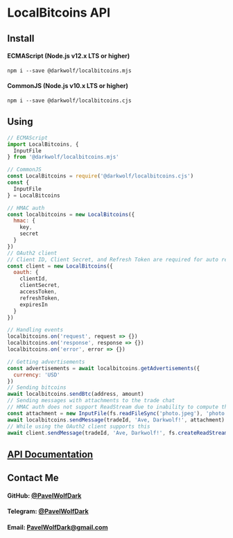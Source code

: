 # LocalBitcoins API
## Install
#### ECMAScript (Node.js v12.x LTS or higher)
`npm i --save @darkwolf/localbitcoins.mjs`
#### CommonJS (Node.js v10.x LTS or higher)
`npm i --save @darkwolf/localbitcoins.cjs`
## Using
```javascript
// ECMAScript
import LocalBitcoins, {
  InputFile
} from '@darkwolf/localbitcoins.mjs'

// CommonJS
const LocalBitcoins = require('@darkwolf/localbitcoins.cjs')
const {
  InputFile
} = LocalBitcoins

// HMAC auth
const localbitcoins = new LocalBitcoins({
  hmac: {
    key,
    secret
  }
})
// OAuth2 client
// Client ID, Client Secret, and Refresh Token are required for auto refresh
const client = new LocalBitcoins({
  oauth: {
    clientId,
    clientSecret,
    accessToken,
    refreshToken,
    expiresIn
  }
})

// Handling events
localbitcoins.on('request', request => {})
localbitcoins.on('response', response => {})
localbitcoins.on('error', error => {})

// Getting advertisements
const advertisements = await localbitcoins.getAdvertisements({
  currency: 'USD'
})
// Sending bitcoins
await localbitcoins.sendBtc(address, amount)
// Sending messages with attachments to the trade chat
// HMAC auth does not support ReadStream due to inability to compute the signature
const attachment = new InputFile(fs.readFileSync('photo.jpeg'), 'photo.jpeg')
await localbitcoins.sendMessage(tradeId, 'Ave, Darkwolf!', attachment)
// While using the OAuth2 client supports this
await client.sendMessage(tradeId, 'Ave, Darkwolf!', fs.createReadStream('photo.jpeg'))
```
## [API Documentation](https://github.com/Darkwolf/node-localbitcoins/blob/master/docs/API.md)
## Contact Me
#### GitHub: [@PavelWolfDark](https://github.com/PavelWolfDark)
#### Telegram: [@PavelWolfDark](https://t.me/PavelWolfDark)
#### Email: [PavelWolfDark@gmail.com](mailto:PavelWolfDark@gmail.com)

